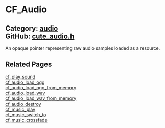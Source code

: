 [](../header.md ':include')

# CF_Audio

Category: [audio](/api_reference?id=audio)  
GitHub: [cute_audio.h](https://github.com/RandyGaul/cute_framework/blob/master/include/cute_audio.h)  
---

An opaque pointer representing raw audio samples loaded as a resource.

## Related Pages

[cf_play_sound](/audio/cf_play_sound.md)  
[cf_audio_load_ogg](/audio/cf_audio_load_ogg.md)  
[cf_audio_load_ogg_from_memory](/audio/cf_audio_load_ogg_from_memory.md)  
[cf_audio_load_wav](/audio/cf_audio_load_wav.md)  
[cf_audio_load_wav_from_memory](/audio/cf_audio_load_wav_from_memory.md)  
[cf_audio_destroy](/audio/cf_audio_destroy.md)  
[cf_music_play](/audio/cf_music_play.md)  
[cf_music_switch_to](/audio/cf_music_switch_to.md)  
[cf_music_crossfade](/audio/cf_music_crossfade.md)  
